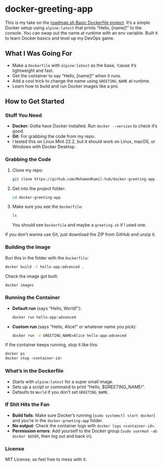 # docker-greeting-app

This is my take on the [roadmap.sh Basic Dockerfile project](https://roadmap.sh/projects/basic-dockerfile). It’s a simple Docker setup using `alpine:latest` that prints “Hello, [name]!” to the console. You can swap out the name at runtime with an env variable. Built it to learn Docker basics and level up my DevOps game.

## What I Was Going For

- Make a `Dockerfile` with `alpine:latest` as the base, ‘cause it’s lightweight and fast.
- Get the container to say “Hello, [name]!” when it runs.
- Add a cool trick to change the name using `GREETING_NAME` at runtime.
- Learn how to build and run Docker images like a pro.

## How to Get Started

### Stuff You Need
- **Docker**: Gotta have Docker installed. Run `docker --version` to check it’s good.
- **Git**: For grabbing the code from my repo.
- I tested this on Linux Mint 22.2, but it should work on Linux, macOS, or Windows with Docker Desktop.

### Grabbing the Code

1. Clone my repo:
   ```bash
   git clone https://github.com/MohamedKamil-hub/docker-greeting-app
   ```
2. Get into the project folder:
   ```bash
   cd docker-greeting-app
   ```
3. Make sure you see the `Dockerfile`:
   ```bash
   ls
   ```
   You should see `Dockerfile` and maybe a `greeting.sh` if I used one.

If you don’t wanna use Git, just download the ZIP from GitHub and unzip it.

### Building the Image

Run this in the folder with the `Dockerfile`:
```bash
docker build -t hello-app:advanced .
```
Check the image got built:
```bash
docker images
```

### Running the Container

- **Default run** (says “Hello, World!”):
  ```bash
  docker run hello-app:advanced
  ```
- **Custom run** (says “Hello, Alice!” or whatever name you pick):
  ```bash
  docker run -e GREETING_NAME=Alice hello-app:advanced
  ```

If the container keeps running, stop it like this:
```bash
docker ps
docker stop <container-id>
```

### What’s in the Dockerfile

- Starts with `alpine:latest` for a super small image.
- Sets up a script or command to print “Hello, $GREETING_NAME!”.
- Defaults to `World` if you don’t set `GREETING_NAME`.

### If Shit Hits the Fan

- **Build fails**: Make sure Docker’s running (`sudo systemctl start docker`) and you’re in the `docker-greeting-app` folder.
- **No output**: Check the container logs with `docker logs <container-id>`.
- **Permission errors**: Add yourself to the Docker group (`sudo usermod -aG docker $USER`, then log out and back in).

### License

MIT License, so feel free to mess with it.
